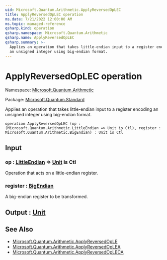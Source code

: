 ```yaml
---
uid: Microsoft.Quantum.Arithmetic.ApplyReversedOpLEC
title: ApplyReversedOpLEC operation
ms.date: 7/21/2022 12:00:00 AM
ms.topic: managed-reference
qsharp.kind: operation
qsharp.namespace: Microsoft.Quantum.Arithmetic
qsharp.name: ApplyReversedOpLEC
qsharp.summary: >-
  Applies an operation that takes little-endian input to a register encoding
  an unsigned integer using big-endian format.
---
```


# ApplyReversedOpLEC operation

Namespace: [Microsoft.Quantum.Arithmetic](xref:Microsoft.Quantum.Arithmetic)

Package: [Microsoft.Quantum.Standard](https://nuget.org/packages/Microsoft.Quantum.Standard)


Applies an operation that takes little-endian input to a register encodingan unsigned integer using big-endian format.

```qsharp
operation ApplyReversedOpLEC (op : (Microsoft.Quantum.Arithmetic.LittleEndian => Unit is Ctl), register : Microsoft.Quantum.Arithmetic.BigEndian) : Unit is Ctl
```


## Input

### op : [LittleEndian](xref:Microsoft.Quantum.Arithmetic.LittleEndian) => [Unit](xref:microsoft.quantum.qsharp.valueliterals#unit-literal)  is Ctl

Operation that acts on a little-endian register.


### register : [BigEndian](xref:Microsoft.Quantum.Arithmetic.BigEndian)

A big-endian register to be transformed.



## Output : [Unit](xref:microsoft.quantum.qsharp.valueliterals#unit-literal)



## See Also

- [Microsoft.Quantum.Arithmetic.ApplyReversedOpLE](xref:Microsoft.Quantum.Arithmetic.ApplyReversedOpLE)
- [Microsoft.Quantum.Arithmetic.ApplyReversedOpLEA](xref:Microsoft.Quantum.Arithmetic.ApplyReversedOpLEA)
- [Microsoft.Quantum.Arithmetic.ApplyReversedOpLECA](xref:Microsoft.Quantum.Arithmetic.ApplyReversedOpLECA)
